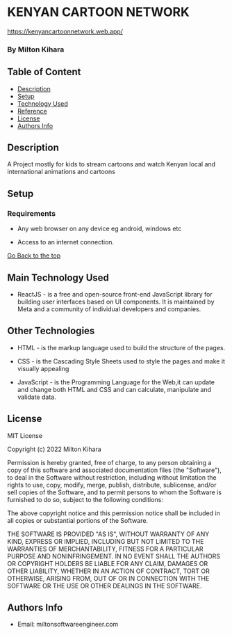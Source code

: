 # KENYAN CARTOON NETWORK
https://kenyancartoonnetwork.web.app/

### By Milton Kihara

## Table of Content

+ [Description](#description)
+ [Setup](#setup)
+ [Technology Used](#technology-used)
+ [Reference](#reference)
+ [License](#licene)
+ [Authors Info](#author-Info)

## Description
<p>A Project mostly for kids to stream cartoons and watch Kenyan local and international animations and cartoons</p>

## Setup

### Requirements

* Any web browser on any device eg android, windows etc

* Access to an internet connection.



[Go Back to the top]()


## Main Technology Used
* ReactJS - is a free and open-source front-end JavaScript library for building user interfaces based on UI components. It is maintained by Meta and a community of individual developers and companies.

## Other Technologies
* HTML - is the markup language used to build the structure of the pages.

* CSS - is the Cascading Style Sheets used to style the pages and make it visually appealing

* JavaScript - is the Programming Language for the Web,it can update and change both HTML and CSS and can calculate, manipulate and validate data.



## License

MIT License

Copyright (c) 2022 Milton Kihara

Permission is hereby granted, free of charge, to any person obtaining a copy
of this software and associated documentation files (the "Software"), to deal
in the Software without restriction, including without limitation the rights
to use, copy, modify, merge, publish, distribute, sublicense, and/or sell
copies of the Software, and to permit persons to whom the Software is
furnished to do so, subject to the following conditions:

The above copyright notice and this permission notice shall be included in all
copies or substantial portions of the Software.

THE SOFTWARE IS PROVIDED "AS IS", WITHOUT WARRANTY OF ANY KIND, EXPRESS OR
IMPLIED, INCLUDING BUT NOT LIMITED TO THE WARRANTIES OF MERCHANTABILITY,
FITNESS FOR A PARTICULAR PURPOSE AND NONINFRINGEMENT. IN NO EVENT SHALL THE
AUTHORS OR COPYRIGHT HOLDERS BE LIABLE FOR ANY CLAIM, DAMAGES OR OTHER
LIABILITY, WHETHER IN AN ACTION OF CONTRACT, TORT OR OTHERWISE, ARISING FROM,
OUT OF OR IN CONNECTION WITH THE SOFTWARE OR THE USE OR OTHER DEALINGS IN THE
SOFTWARE.



## Authors Info

* Email: miltonsoftwareengineer.com

